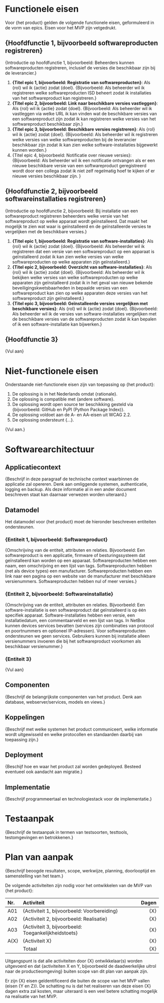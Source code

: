 # Functionele eisen

Voor {het product} gelden de volgende functionele eisen, geformuleerd in de vorm van epics. Eisen voor het MVP zijn vetgedrukt.

## {Hoofdfunctie 1, bijvoorbeeld softwareproducten registreren}

{Introductie op hoofdfunctie 1, bijvoorbeeld: Beheerders kunnen softwareproducten registreren, inclusief de versies die beschikbaar zijn bij de leverancier.}

1. **{Titel epic 1, bijvoorbeeld: Registratie van softwareproducten}**: Als {rol} wil ik {actie} zodat {doel}. {Bijvoorbeeld: Als beheerder wil ik registreren welke softwareproducten ISD beheert zodat ik installaties van het softwareproduct kan registreren.}
1. **{Titel epic 2, bijvoorbeeld: Link naar beschikbare versies vastleggen}**: Als {rol} wil ik {actie} zodat {doel}. {Bijvoorbeeld: Als beheerder wil ik vastleggen via welke URL ik kan vinden wat de beschikbare versies van een softwareproduct zijn zodat ik kan registreren welke versies van het softwareproduct beschikbaar zijn.}
1. **{Titel epic 3, bijvoorbeeld: Beschikbare versies registreren}**: Als {rol} wil ik {actie} zodat {doel}. {Bijvoorbeeld: Als beheerder wil ik registreren welke versies van welke softwareproducten bij de leverancier beschikbaar zijn zodat ik kan zien welke software-installaties bijgewerkt kunnen worden.}
1. {Titel epic 4, bijvoorbeeld: Notificatie over nieuwe versies}: {Bijvoorbeeld: Als beheerder wil ik een notificatie ontvangen als er een nieuwe beschikbare versie van een softwareproduct geregistreerd wordt door een collega zodat ik niet zelf regelmatig hoef te kijken of er nieuwe versies beschikbaar zijn. }

## {Hoofdfunctie 2, bijvoorbeeld softwareinstallaties registreren}

{Introductie op hoofdfunctie 2, bijvoorbeeld: Bij installatie van een softwareproduct registreren beheerders welke versie van het softwareproduct op welke apparaat wordt geïnstalleerd. Dat maakt het mogelijk te zien wat waar is geïnstalleerd en de geïnstalleerde versies te vergelijken met de beschikbare versies.}

1. **{Titel epic 1, bijvoorbeeld: Registratie van software-installaties}**: Als {rol} wil ik {actie} zodat {doel}. {Bijvoorbeeld: Als beheerder wil ik registreren dat een versie van een softwareproduct op een apparaat is geïnstalleerd zodat ik kan zien welke versies van welke softwareproducten op welke apparaten zijn geïnstalleerd.}
1. **{Titel epic 2, bijvoorbeeld: Overzicht van software-installaties}**: Als {rol} wil ik {actie} zodat {doel}. {Bijvoorbeeld: Als beheerder wil ik bekijken welke versies van welke softwareproducten op welke apparaten zijn geïnstalleerd zodat ik in het geval van nieuwe bekende beveiligingskwetsbaarheden in bepaalde versies van een softwareproduct kan zien op welke apparaten deze versies van het softwareproduct zijn geïnstalleerd.}
1. **{Titel epic 3, bijvoorbeeld: Geïnstalleerde versies vergelijken met beschikbare versies}**: Als {rol} wil ik {actie} zodat {doel}. {Bijvoorbeeld: Als beheerder wil ik de versies van software-installaties vergelijken met de beschikbare versies van de softwareproducten zodat ik kan bepalen of ik een software-installatie kan bijwerken.}

## {Hoofdfunctie 3}

{Vul aan}

# Niet-functionele eisen

Onderstaande niet-functionele eisen zijn van toepassing op {het product}:

1. De oplossing is in het Nederlands omdat {rationale}.
1. De oplossing is compatible met {andere software}.
1. De oplossing wordt open source ter beschikking gesteld via {bijvoorbeeld: GitHub en PyPI (Python Package Index)}.
1. De oplossing voldoet aan de A- en AA-eisen uit WCAG 2.2.
5. De oplossing ondersteunt {...}.

{Vul aan.}

# Softwarearchitectuur

## Applicatiecontext

{Beschrijf in deze paragraaf de technische context waarbinnen de applicatie zal opereren. Denk aan omliggende systemen, authenticatie, logging en backup. Als deze informatie al in een ander document beschreven staat kan daarnaar verwezen worden uiteraard.}

## Datamodel

Het datamodel voor {het product} moet de hieronder beschreven entiteiten ondersteunen.

### {Entiteit 1, bijvoorbeeld: Softwareproduct}

{Omschrijving van de entiteit, attributen en relaties. Bijvoorbeeld: Een softwareproduct is een applicatie, firmware of besturingssysteem dat geïnstalleerd kan worden op een apparaat. Softwareproducten hebben een naam, een omschrijving en een lijst van tags. Softwareproducten hebben (net als device types) een manufacturer. Softwareproducten hebben een link naar een pagina op een website van de manufacturer met beschikbare versienummers. Softwareproducten hebben nul of meer versies.}

### {Entiteit 2, bijvoorbeeld: Softwareinstallatie}

{Omschrijving van de entiteit, attributen en relaties. Bijvoorbeeld: Een software-installatie is een softwareproduct dat geïnstalleerd is op één specifiek apparaat. Software-installaties hebben een versie, een installatiedatum, een commentaarveld en een lijst van tags. In NetBox kunnen devices services bevatten (services zijn combinaties van protocol en poortnummers en optioneel IP-adressen). Voor softwareproducten ondersteunen we geen services. Gebruikers kunnen bij installatie alleen versienummers invoeren die bij het softwareproduct voorkomen als beschikbaar versienummer.}

### {Entiteit 3}

{Vul aan}

## Componenten

{Beschrijf de belangrijkste componenten van het product. Denk aan database, webserver/services, models en views.}

## Koppelingen

{Beschrijf met welke systemen het product communiceert, welke informatie wordt uitgewisseld en welke protocollen en standaarden daarbij van toepassing zijn.}

## Deployment

{Beschijf hoe en waar het product zal worden gedeployed. Besteed eventueel ook aandacht aan migratie.}

## Implementatie

{Beschrijf programmeertaal en technologiestack voor de implementatie.}

# Testaanpak

{Beschrijf de testaanpak in termen van testsoorten, testtools, testomgevingen en betrokkenen.}

# Plan van aanpak

{Beschrijf beoogde resultaten, scope, werkwijze, planning, doorlooptijd en samenstelling van het team.}

De volgende activiteiten zijn nodig voor het ontwikkelen van de MVP van {het product}:

| Nr.  | Activiteit                                           | Dagen |
|:-----|:-----------------------------------------------------|------:|
| A01  | {Activiteit 1, bijvoorbeeld: Voorbereiding}          |   {X} |
| A02  | {Activiteit 2, bijvoorbeeld: Realisatie}             |   {X} |
| A03  | {Activiteit 3, bijvoorbeeld: Toegankelijkheidstoets} |   {X} |
| A{X} | {Activiteit X}                                       |   {X} |
|      | Totaal                                               |   {X} |

Uitgangspunt is dat alle activiteiten door {X} ontwikkelaar(s) worden uitgevoerd en dat {activiteiten X en Y, bijvoorbeeld de daadwerkelijke uitrol naar de productieomgeving} buiten scope van dit plan van aanpak zijn.

Er zijn {X} eisen geïdentificeerd die buiten de scope van het MVP vallen (eisen {Y en Z}). De schatting nu is dat het realiseren van deze eisen {X} dagen extra zal kosten, maar uiteraard is een veel betere schatting mogelijk na realisatie van het MVP.
